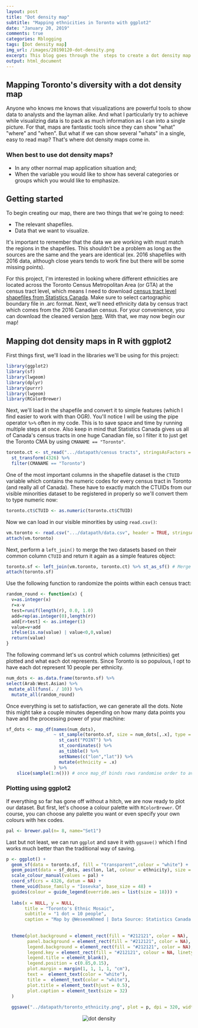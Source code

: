 ```yaml
---
layout: post
title: "Dot density map"
subtitle: "Mapping ethnicities in Toronto with ggplot2"
date: "January 20, 2019"
comments: true
categories: Rblogging
tags: [Dot density map]
img_url: /images/20190120-dot-density.png
excerpt: This blog goes through the  steps to create a dot density map with simple features shapefiles!
output: html_document 
---
```


## Mapping Toronto's diversity with a dot density map
Anyone who knows me knows that visualizations are powerful tools to show data to analysts and the layman alike. And what I particularly try to achieve while visualizing data is to pack as much information as I can into a single picture. For that, maps are fantastic tools since they can show "what" "where" and "when". But what if we can show several "whats" in a single, easy to read map? That's where dot density maps come in.

### When best to use dot density maps?
- In any other normal map application situation and;
- When the variable you would like to show has several categories or groups which you would like to emphasize.


## Getting started
To begin creating our map, there are two things that we're going to need:
- The relevant shapefiles.
- Data that we want to visualize.

It's important to remember that the data we are working with must match the regions in the shapefiles. This shouldn't be a problem as long
as the sources are the same and the years are identical (ex. 2016 shapefiles with 2016 data, although close years tends to work fine but 
there will be some missing points).

For this project, I'm interested in looking where different ethnicities are located across the Toronto Census Metropolitan Area (or GTA) at
the census tract level, which means I need to download 
<a href="https://www12.statcan.gc.ca/census-recensement/2011/geo/bound-limit/bound-limit-2016-eng.cfm"> census tract level shapefiles 
from Statistics Canada</a>. Make sure to select cartographic boundary file in .arc format. Next, we'll need ethnicity data by census tract
which comes from the 2016 Canadian census. For your convenience, you can download the cleaned version <a href="https://drive.google.com/file/d/1RcPDR7RN0iChuOFtT4R0gtA9tgx_z9u1/view?usp=sharing">here</a>.
With that, we may now begin our map!

<h2>Mapping dot density maps in R with ggplot2</h2>

First things first, we'll load in the libraries we'll be using for this project: 

```r
library(ggplot2)
library(sf)
library(lwgeom)
library(dplyr)
library(purrr)
library(lwgeom)
library(RColorBrewer)
```
Next, we'll load in the shapefile and convert it to simple features (which I find easier to work with than OGR). You'll notice I will be
using the pipe operator ```%>%``` often in my code. This is to save space and time by running multiple steps at once. Also keep in mind that
Statistics Canada gives us all of Canada's census tracts in one huge Canadian file, so I filter it to just get the Toronto CMA by using
```CMANAME == "Toronto"```.

```r
toronto.ct <- st_read(".../datapath/census tracts", stringsAsFactors = FALSE, quiet = TRUE) %>% 
  st_transform(4326) %>%
  filter(CMANAME == "Toronto")
```
One of the most important columns in the shapefile dataset is the ```CTUID``` variable which contains the numeric codes for every census tract
in Toronto (and really all of Canada). These have to exactly match the CTUIDs from our visible minorities dataset to be registered in properly
so we'll convert them to type numeric now:


```r
toronto.ct$CTUID <- as.numeric(toronto.ct$CTUID)
```
Now we can load in our visible minorities by using ```read.csv()```:

```r
vm.toronto <- read.csv(".../datapath/data.csv", header = TRUE, stringsAsFactors = FALSE)
attach(vm.toronto)
```
Next, perform a ```left_join()``` to merge the two datasets based on their common column ```CTUID``` and return it again as a simple features object:

```r
toronto.sf <- left_join(vm.toronto, toronto.ct) %>% st_as_sf() # Merge the shapefile and the data
attach(toronto.sf)
```
Use the following function to randomize the points within each census tract:

```r
random_round <- function(x) {
  v=as.integer(x)
  r=x-v
  test=runif(length(r), 0.0, 1.0)
  add=rep(as.integer(0),length(r))
  add[r>test] <- as.integer(1)
  value=v+add
  ifelse(is.na(value) | value<0,0,value)
  return(value)
}
```
The following command let's us control which columns (ethnicities) get plotted and what each dot represents. Since Toronto is so populous,
I opt to have each dot represent 10 people per ethnicity.

```r
num_dots <- as.data.frame(toronto.sf) %>%
select(Arab:West.Asian) %>% 
 mutate_all(funs(. / 10)) %>% 
  mutate_all(random_round)
```
Once everything is set to satisfaction, we can generate all the dots. Note this might take a couple minutes depending on how many data points
you have and the processing power of your machine:

```r
sf_dots <- map_df(names(num_dots), 
                  ~ st_sample(toronto.sf, size = num_dots[,.x], type = "random") %>% # generate the points in each polygon
                    st_cast("POINT") %>%                                             # cast the geom set as 'POINT' data
                    st_coordinates() %>%                                             # pull out coordinates into a matrix
                    as_tibble() %>%                                                  # convert to tibble
                    setNames(c("lon","lat")) %>%                                     # set column names
                    mutate(ethnicity = .x)                                           # add categorical party variable
                  ) %>% 
    slice(sample(1:n())) # once map_df binds rows randomise order to avoid bias in plotting order
```
### Plotting using ggplot2

If everything so far has gone off without a hitch, we are now ready to plot our dataset. But first, let's choose a colour palette with
```RColorBrewer```. Of course, you can choose any palette you want or even specify your own colours with hex codes.

```r
pal <- brewer.pal(n= 8, name="Set1")  
```
Last but not least, we can run ```ggplot``` and save it with ```ggsave()``` which I find works much better than the traditional way of saving.

```r
p <- ggplot() +
  geom_sf(data = toronto.sf, fill = "transparent",colour = "white") +
  geom_point(data = sf_dots, aes(lon, lat, colour = ethnicity), size = .1, alpha = 1) +
  scale_colour_manual(values = pal) +
  coord_sf(crs = 4326, datum = NA) +
  theme_void(base_family = "Iosevka", base_size = 48) +
  guides(colour = guide_legend(override.aes = list(size = 18))) +
  
  labs(x = NULL, y = NULL,
       title = "Toronto's Ethnic Mosaic",
       subtitle = "1 dot = 10 people",
       caption = "Map by @WeseemAhmed | Data Source: Statistics Canada 2016 Census") +
  
  
  theme(plot.background = element_rect(fill = "#212121", color = NA), 
        panel.background = element_rect(fill = "#212121", color = NA),
        legend.background = element_rect(fill = "#212121", color = NA),
        legend.key = element_rect(fill = "#212121", colour = NA, linetype = 'dashed'),
        legend.title = element_blank(),
        legend.position = c(0.85,0.15),
        plot.margin = margin(1, 1, 1, 1, "cm"),
        text =  element_text(color = "white"),
        title =  element_text(color = "white"),
        plot.title = element_text(hjust = 0.5),
        plot.caption = element_text(size = 32)
  )
  
  ggsave("../datapath/toronto_ethnicity.png", plot = p, dpi = 320, width = 100, height = 80, units = "cm")
```
<p align="center">
  <img alt="dot density"
  src="{{ site.baseurl }}/img/20190120-dot-density.png"/>
</p>
